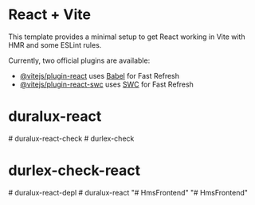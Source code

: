# React + Vite

This template provides a minimal setup to get React working in Vite with HMR and some ESLint rules.

Currently, two official plugins are available:

- [@vitejs/plugin-react](https://github.com/vitejs/vite-plugin-react/blob/main/packages/plugin-react/README.md) uses [Babel](https://babeljs.io/) for Fast Refresh
- [@vitejs/plugin-react-swc](https://github.com/vitejs/vite-plugin-react-swc) uses [SWC](https://swc.rs/) for Fast Refresh
# duralux-react
#   d u r a l u x - r e a c t - c h e c k  
 # durlex-check
# durlex-check-react
#   d u r a l u x - r e a c t - d e p l  
 # duralux-react
"# HmsFrontend" 
"# HmsFrontend" 
